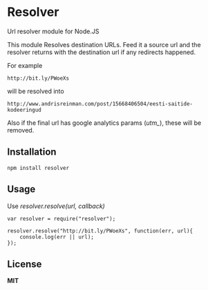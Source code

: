 # Resolver

Url resolver module for Node.JS

This module Resolves destination URLs. Feed it a source url and the resolver returns with the destination url if any redirects happened.

For example

    http://bit.ly/PWoeXs

will be resolved into

    http://www.andrisreinman.com/post/15668406504/eesti-saitide-kodeeringud

Also if the final url has google analytics params (*utm_*), these will be removed.

## Installation

    npm install resolver

## Usage

Use *resolver.resolve(url, callback)*

    var resolver = require("resolver");

    resolver.resolve("http://bit.ly/PWoeXs", function(err, url){
        console.log(err || url);
    });

## License

**MIT**

